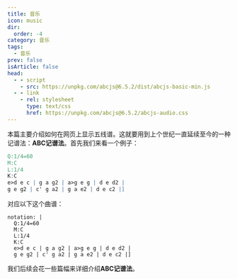 ```yaml
---
title: 音乐
icon: music
dir:
  order: -4
category: 音乐
tags:
  - 音乐
prev: false
isArticle: false
head:
  - - script
    - src: https://unpkg.com/abcjs@6.5.2/dist/abcjs-basic-min.js
  - - link
    - rel: stylesheet
      type: text/css
      href: https://unpkg.com/abcjs@6.5.2/abcjs-audio.css
---
```


本篇主要介绍如何在网页上显示五线谱。这就要用到上个世纪一直延续至今的一种记谱法：**ABC记谱法**。首先我们来看一个例子：

```abc :no-line-numbers
Q:1/4=60
M:C
L:1/4
K:C
e>d e c | g a g2 | a>g e g | d e d2 |
g e g2 | c' g a2 | g a e2 | d e c2 |]
```

对应以下这个曲谱：

```component AbcNonation
notation: |
  Q:1/4=60
  M:C
  L:1/4
  K:C
  e>d e c | g a g2 | a>g e g | d e d2 |
  g e g2 | c' g a2 | g a e2 | d e c2 |]
```

我们后续会花一些篇幅来详细介绍**ABC记谱法**。

<Catalog></Catalog>

<script setup>
import AbcNonation from "@AbcNonation";
</script>